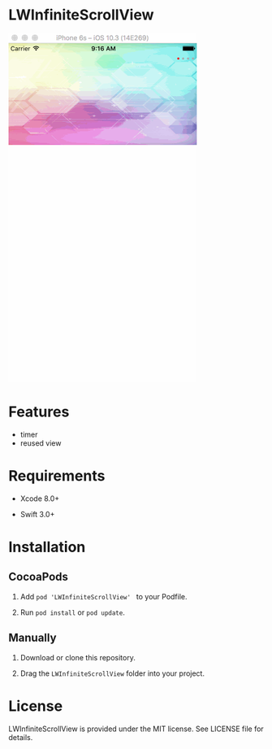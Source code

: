 # LWInfiniteScrollView

![图片](https://github.com/magic3584/LWInfiniteScrollView/raw/master/screenshot.gif)

# Features
* timer
* reused view

# Requirements
* Xcode 8.0+

* Swift 3.0+

# Installation
## CocoaPods

1. Add ``pod 'LWInfiniteScrollView' `` to your Podfile.

2. Run ``pod install`` or ``pod update``.

## Manually
1. Download or clone this repository.

2. Drag the ``LWInfiniteScrollView`` folder into your project.


# License
LWInfiniteScrollView is provided under the MIT license. See LICENSE file for details.

